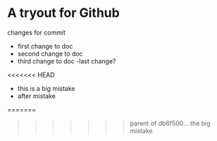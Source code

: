 A tryout for Github
===================
changes for commit

- first change to doc
- second change to doc
- third change to doc
-last change?

<<<<<<< HEAD
- this is a big mistake
- after mistake 


=======
>>>>>>> parent of db6f500... the big mistake


